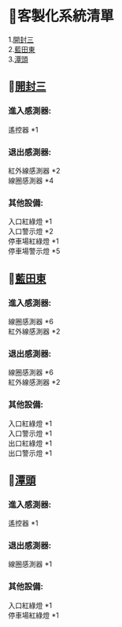 # :file_folder:客製化系統清單
1.[開封三](#page_facing_up開封三)  
2.[藍田東](#page_facing_up藍田東)  
3.[潭頭](#page_facing_up潭頭)

## :page_facing_up:[開封三](./開封三)  
### 進入感測器:  
遙控器 *1  
### 退出感測器:  
紅外線感測器 *2  
線圈感測器 *4  
### 其他設備:  
入口紅綠燈 *1  
入口警示燈 *2  
停車場紅綠燈 *1  
停車場警示燈 *5

## :page_facing_up:[藍田東](./藍田東)  
### 進入感測器:  
線圈感測器 *6  
紅外線感測器 *2  
### 退出感測器:  
線圈感測器 *6  
紅外線感測器 *2 
### 其他設備:  
入口紅綠燈 *1  
入口警示燈 *1  
出口紅綠燈 *1  
出口警示燈 *1  

## :page_facing_up:[潭頭](./潭頭)  
### 進入感測器:  
遙控器 *1  
### 退出感測器:  
線圈感測器 *1  
### 其他設備:  
入口紅綠燈 *1  
停車場紅綠燈 *1  
